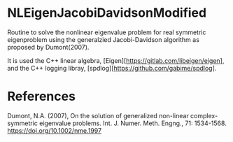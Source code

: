 # NLEigenJacobiDavidsonModified
Routine to solve the nonlinear eigenvalue problem for real symmetric eigenproblem using the generalzied Jacobi-Davidson algorithm as proposed by Dumont(2007). 

It is used the C++ linear algebra, [Eigen][https://gitlab.com/libeigen/eigen], and the C++ logging libray, [spdlog][https://github.com/gabime/spdlog].


# References
Dumont, N.A. (2007), On the solution of generalized non-linear complex-symmetric eigenvalue problems. Int. J. Numer. Meth. Engng., 71: 1534-1568. https://doi.org/10.1002/nme.1997
